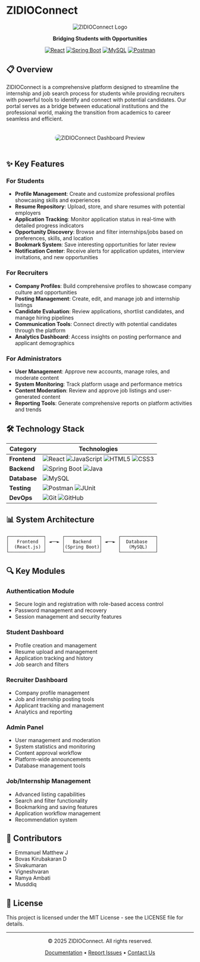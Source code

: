 # ZIDIOConnect

<div align="center">

![ZIDIOConnect Logo](https://images.pexels.com/photos/3183150/pexels-photo-3183150.jpeg?auto=compress&cs=tinysrgb&w=1260&h=750&dpr=2)

**Bridging Students with Opportunities**

[![React](https://img.shields.io/badge/React-20232A?style=for-the-badge&logo=react&logoColor=61DAFB)](https://reactjs.org/)
[![Spring Boot](https://img.shields.io/badge/Spring_Boot-F2F4F9?style=for-the-badge&logo=spring-boot)](https://spring.io/projects/spring-boot)
[![MySQL](https://img.shields.io/badge/MySQL-005C84?style=for-the-badge&logo=mysql&logoColor=white)](https://www.mysql.com/)
[![Postman](https://img.shields.io/badge/Postman-FF6C37?style=for-the-badge&logo=Postman&logoColor=white)](https://www.postman.com/)

</div>

## 📋 Overview

ZIDIOConnect is a comprehensive platform designed to streamline the internship and job search process for students while providing recruiters with powerful tools to identify and connect with potential candidates. Our portal serves as a bridge between educational institutions and the professional world, making the transition from academics to career seamless and efficient.

<div align="center">
  <img src="https://images.pexels.com/photos/3184465/pexels-photo-3184465.jpeg?auto=compress&cs=tinysrgb&w=1260&h=750&dpr=2" alt="ZIDIOConnect Dashboard Preview" style="border-radius: 8px; margin: 20px 0;" />
</div>

## ✨ Key Features

### For Students
- **Profile Management**: Create and customize professional profiles showcasing skills and experiences
- **Resume Repository**: Upload, store, and share resumes with potential employers
- **Application Tracking**: Monitor application status in real-time with detailed progress indicators
- **Opportunity Discovery**: Browse and filter internships/jobs based on preferences, skills, and location
- **Bookmark System**: Save interesting opportunities for later review
- **Notification Center**: Receive alerts for application updates, interview invitations, and new opportunities

### For Recruiters
- **Company Profiles**: Build comprehensive profiles to showcase company culture and opportunities
- **Posting Management**: Create, edit, and manage job and internship listings
- **Candidate Evaluation**: Review applications, shortlist candidates, and manage hiring pipelines
- **Communication Tools**: Connect directly with potential candidates through the platform
- **Analytics Dashboard**: Access insights on posting performance and applicant demographics

### For Administrators
- **User Management**: Approve new accounts, manage roles, and moderate content
- **System Monitoring**: Track platform usage and performance metrics
- **Content Moderation**: Review and approve job listings and user-generated content
- **Reporting Tools**: Generate comprehensive reports on platform activities and trends

## 🛠️ Technology Stack

<div align="center">

| Category | Technologies |
|----------|--------------|
| **Frontend** | ![React](https://img.shields.io/badge/-React-61DAFB?style=flat-square&logo=react&logoColor=black) ![JavaScript](https://img.shields.io/badge/-JavaScript-F7DF1E?style=flat-square&logo=javascript&logoColor=black) ![HTML5](https://img.shields.io/badge/-HTML5-E34F26?style=flat-square&logo=html5&logoColor=white) ![CSS3](https://img.shields.io/badge/-CSS3-1572B6?style=flat-square&logo=css3&logoColor=white) |
| **Backend** | ![Spring Boot](https://img.shields.io/badge/-Spring_Boot-6DB33F?style=flat-square&logo=spring-boot&logoColor=white) ![Java](https://img.shields.io/badge/-Java-007396?style=flat-square&logo=java&logoColor=white) |
| **Database** | ![MySQL](https://img.shields.io/badge/-MySQL-4479A1?style=flat-square&logo=mysql&logoColor=white) |
| **Testing** | ![Postman](https://img.shields.io/badge/-Postman-FF6C37?style=flat-square&logo=postman&logoColor=white) ![JUnit](https://img.shields.io/badge/-JUnit-25A162?style=flat-square&logo=junit5&logoColor=white) |
| **DevOps** | ![Git](https://img.shields.io/badge/-Git-F05032?style=flat-square&logo=git&logoColor=white) ![GitHub](https://img.shields.io/badge/-GitHub-181717?style=flat-square&logo=github&logoColor=white) |

</div>

## 📊 System Architecture

```
┌─────────────┐      ┌─────────────┐      ┌─────────────┐
│   Frontend  │ ◄──► │   Backend   │ ◄──► │  Database   │
│  (React.js) │      │(Spring Boot)│      │   (MySQL)   │
└─────────────┘      └─────────────┘      └─────────────┘
```

## 🔍 Key Modules

### Authentication Module
- Secure login and registration with role-based access control
- Password management and recovery
- Session management and security features

### Student Dashboard
- Profile creation and management
- Resume upload and management
- Application tracking and history
- Job search and filters

### Recruiter Dashboard
- Company profile management
- Job and internship posting tools
- Applicant tracking and management
- Analytics and reporting

### Admin Panel
- User management and moderation
- System statistics and monitoring
- Content approval workflow
- Platform-wide announcements
- Database management tools

### Job/Internship Management
- Advanced listing capabilities
- Search and filter functionality
- Bookmarking and saving features
- Application workflow management
- Recommendation system

## 👥 Contributors

- Emmanuel Matthew J
- Bovas Kirubakaran D
- Sivakumaran
- Vigneshvaran
- Ramya Ambati
- Musddiq

## 📄 License

This project is licensed under the MIT License - see the LICENSE file for details.

---

<div align="center">
  <p>© 2025 ZIDIOConnect. All rights reserved.</p>
  <p>
    <a href="#">Documentation</a> •
    <a href="#">Report Issues</a> •
    <a href="#">Contact Us</a>
  </p>
</div>